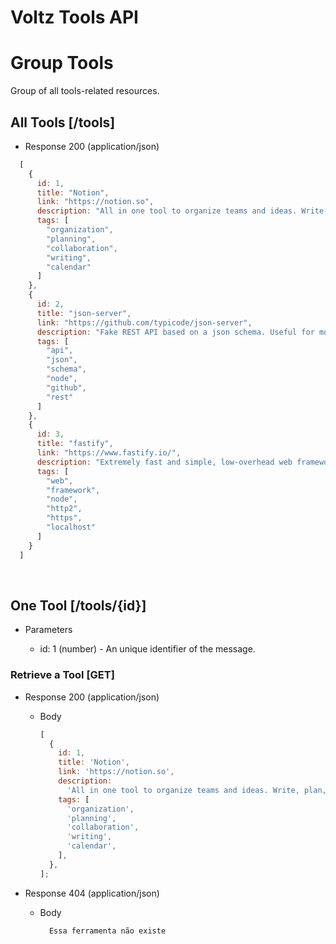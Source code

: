 # Voltz Tools API

# Group Tools

Group of all tools-related resources.

## All Tools [/tools]

- Response 200 (application/json)

```js
  [
    {
      id: 1,
      title: "Notion",
      link: "https://notion.so",
      description: "All in one tool to organize teams and ideas. Write, plan, collaborate, and get organized. ",
      tags: [
        "organization",
        "planning",
        "collaboration",
        "writing",
        "calendar"
      ]
    },
	{
      id: 2,
      title: "json-server",
      link: "https://github.com/typicode/json-server",
      description: "Fake REST API based on a json schema. Useful for mocking and creating APIs for front-end devs to consume in coding chars"
      tags: [
        "api",
        "json",
        "schema",
        "node",
        "github",
        "rest"
	  ]
	},
	{
      id: 3,
      title: "fastify",
      link: "https://www.fastify.io/",
	  description: "Extremely fast and simple, low-overhead web framework for NodeJS. Supports       HTTP2.",
      tags: [
        "web",
        "framework",
        "node",
        "http2",
        "https",
        "localhost"
      ]
	}
  ]
```

<br>

## One Tool [/tools/{id}]

- Parameters

  - id: 1 (number) - An unique identifier of the message.

### Retrieve a Tool [GET]

- Response 200 (application/json)

  - Body

    ```js
    [
      {
        id: 1,
        title: 'Notion',
        link: 'https://notion.so',
        description:
          'All in one tool to organize teams and ideas. Write, plan, collaborate, and get organized. ',
        tags: [
          'organization',
          'planning',
          'collaboration',
          'writing',
          'calendar',
        ],
      },
    ];
    ```

* Response 404 (application/json)

  - Body

          Essa ferramenta não existe
